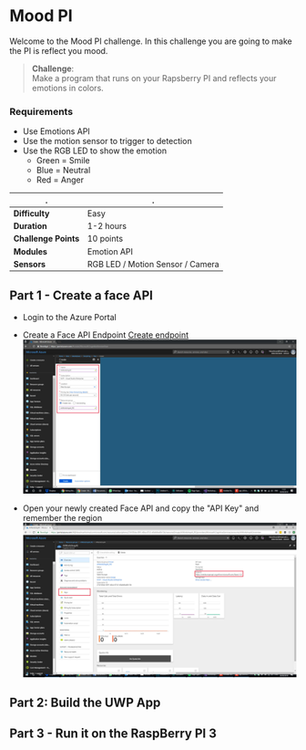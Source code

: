 # Mood PI #

Welcome to the Mood PI challenge. In this challenge you are going to make the PI is reflect you mood.

> **Challenge**:   
> Make a program that runs on your Rapsberry PI and reflects your emotions in colors.

### Requirements 
- Use Emotions API
- Use the motion sensor to trigger to detection
- Use the RGB LED to show the emotion
  - Green = Smile
  - Blue = Neutral
  - Red = Anger

| . | . |
| ---- | ---- |
| **Difficulty** | Easy |
| **Duration** | 1-2 hours |
| **Challenge Points** | 10 points |
| **Modules** | Emotion API |
| **Sensors**| RGB LED / Motion Sensor / Camera |  

## Part 1 - Create a face API

* Login to the Azure Portal
* Create a Face API Endpoint [Create endpoint](https://portal.azure.com/#create/Microsoft.CognitiveServicesFace)
![alt text](assets/img_2001.jpg)

* Open your newly created Face API and copy the "API Key" and remember the region
![alt text](assets/img_2002.jpg)



## Part 2: Build the UWP App

## Part 3 - Run it on the RaspBerry PI 3
